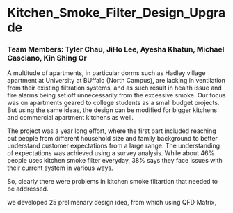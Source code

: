 # Kitchen_Smoke_Filter_Design_Upgrade
### Team Members: Tyler Chau, JiHo Lee, Ayesha Khatun, Michael Casciano, Kin Shing Or
 
A multitude of apartments, in particular dorms such as Hadley village apartment at University at BUffalo (North Campus), are lacking in ventilation from their existing filtration systems, and as such result in health issue and fire alarms being set off unnecessarily from the excessive smoke. Our focus was on apartments geared to college students as a small budget projects. But using the same ideas, the design can be modified for bigger kitchens and commercial apartment kitchens as well. 

The project was a year long effort, where the first part included reaching out people from different household size and family background to better understand customer expectations from a large range. The understanding of expectations was achieved using a survey analysis. While about 46% people uses kitchen smoke filter everyday, 38% says they face issues with their current system in various ways. 



So, clearly there were problems in kitchen smoke filtartion that needed to be addressed. 

we developed 25 prelimenary design idea, from which using QFD Matrix, 

